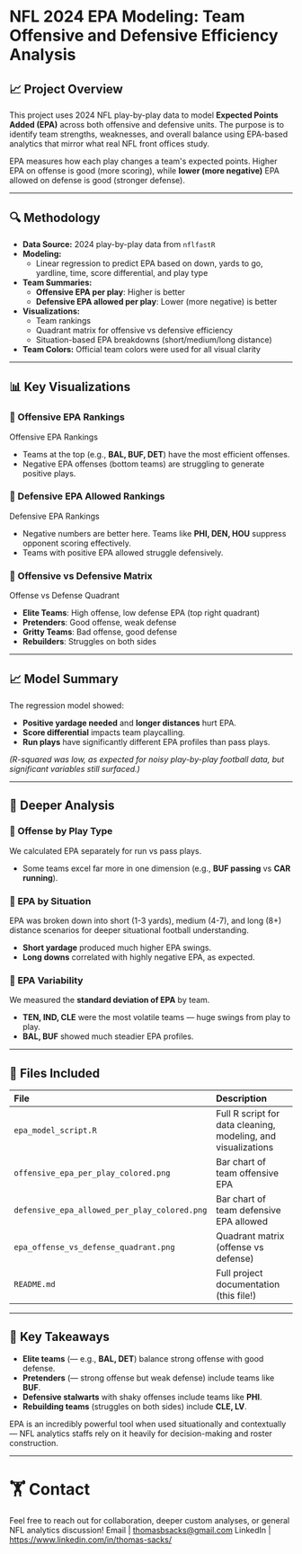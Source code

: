 # NFL 2024 EPA Modeling: Team Offensive and Defensive Efficiency Analysis

## 📈 Project Overview
This project uses 2024 NFL play-by-play data to model **Expected Points Added (EPA)** across both offensive and defensive units. The purpose is to identify team strengths, weaknesses, and overall balance using EPA-based analytics that mirror what real NFL front offices study.

EPA measures how each play changes a team's expected points. Higher EPA on offense is good (more scoring), while **lower (more negative)** EPA allowed on defense is good (stronger defense).

---

## 🔍 Methodology
- **Data Source:** 2024 play-by-play data from `nflfastR`
- **Modeling:**
  - Linear regression to predict EPA based on down, yards to go, yardline, time, score differential, and play type
- **Team Summaries:**
  - **Offensive EPA per play**: Higher is better
  - **Defensive EPA allowed per play**: Lower (more negative) is better
- **Visualizations:**
  - Team rankings
  - Quadrant matrix for offensive vs defensive efficiency
  - Situation-based EPA breakdowns (short/medium/long distance)
- **Team Colors:** Official team colors were used for all visual clarity

---

## 📊 Key Visualizations

### 🏈 Offensive EPA Rankings
Offensive EPA Rankings
- Teams at the top (e.g., **BAL, BUF, DET**) have the most efficient offenses.
- Negative EPA offenses (bottom teams) are struggling to generate positive plays.

### 💪 Defensive EPA Allowed Rankings
Defensive EPA Rankings
- Negative numbers are better here. Teams like **PHI, DEN, HOU** suppress opponent scoring effectively.
- Teams with positive EPA allowed struggle defensively.

### 🔹 Offensive vs Defensive Matrix
Offense vs Defense Quadrant
- **Elite Teams**: High offense, low defense EPA (top right quadrant)
- **Pretenders**: Good offense, weak defense
- **Gritty Teams**: Bad offense, good defense
- **Rebuilders**: Struggles on both sides

---

## 📈 Model Summary
The regression model showed:
- **Positive yardage needed** and **longer distances** hurt EPA.
- **Score differential** impacts team playcalling.
- **Run plays** have significantly different EPA profiles than pass plays.

*(R-squared was low, as expected for noisy play-by-play football data, but significant variables still surfaced.)*

---

## 🔢 Deeper Analysis

### 🔹 Offense by Play Type
We calculated EPA separately for run vs pass plays.
- Some teams excel far more in one dimension (e.g., **BUF passing** vs **CAR running**).

### 🔹 EPA by Situation
EPA was broken down into short (1-3 yards), medium (4-7), and long (8+) distance scenarios for deeper situational football understanding.
- **Short yardage** produced much higher EPA swings.
- **Long downs** correlated with highly negative EPA, as expected.

### 🔹 EPA Variability
We measured the **standard deviation of EPA** by team.
- **TEN, IND, CLE** were the most volatile teams — huge swings from play to play.
- **BAL, BUF** showed much steadier EPA profiles.

---

## 🔖 Files Included
| File | Description |
|:---|:---|
| `epa_model_script.R` | Full R script for data cleaning, modeling, and visualizations |
| `offensive_epa_per_play_colored.png` | Bar chart of team offensive EPA |
| `defensive_epa_allowed_per_play_colored.png` | Bar chart of team defensive EPA allowed |
| `epa_offense_vs_defense_quadrant.png` | Quadrant matrix (offense vs defense) |
| `README.md` | Full project documentation (this file!) |

---

## 💬 Key Takeaways
- **Elite teams** (— e.g., **BAL, DET**) balance strong offense with good defense.
- **Pretenders** (— strong offense but weak defense) include teams like **BUF**.
- **Defensive stalwarts** with shaky offenses include teams like **PHI**.
- **Rebuilding teams** (struggles on both sides) include **CLE, LV**.

EPA is an incredibly powerful tool when used situationally and contextually — NFL analytics staffs rely on it heavily for decision-making and roster construction.

---

# 🏋️ Contact
Feel free to reach out for collaboration, deeper custom analyses, or general NFL analytics discussion!
Email | thomasbsacks@gmail.com
LinkedIn | https://www.linkedin.com/in/thomas-sacks/

